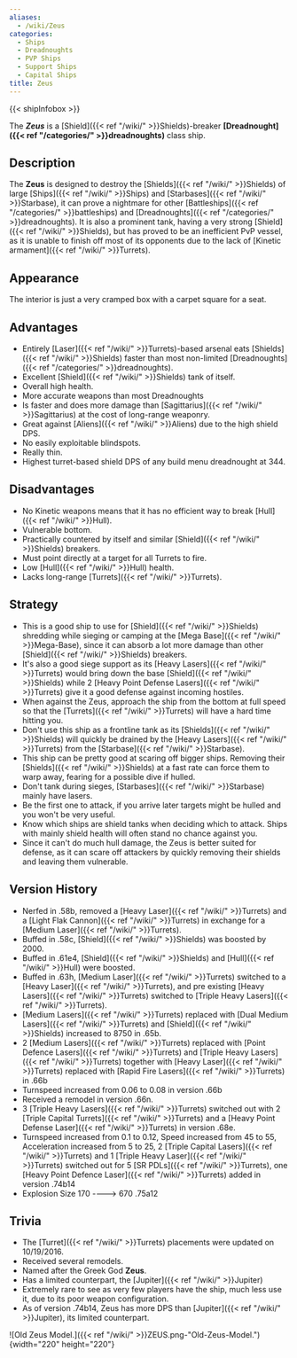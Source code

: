 ```yaml
---
aliases:
  - /wiki/Zeus
categories:
  - Ships
  - Dreadnoughts
  - PVP Ships
  - Support Ships
  - Capital Ships
title: Zeus
---
```


{{< shipInfobox >}}

The **_Zeus_** is a [Shield]({{< ref "/wiki/" >}}Shields)-breaker **[Dreadnought]({{< ref "/categories/" >}}dreadnoughts)** class ship.

## Description

The **Zeus** is designed to destroy the [Shields]({{< ref "/wiki/" >}}Shields) of large [Ships]({{< ref "/wiki/" >}}Ships) and [Starbases]({{< ref "/wiki/" >}}Starbase), it can prove a nightmare for other [Battleships]({{< ref "/categories/" >}}battleships) and [Dreadnoughts]({{< ref "/categories/" >}}dreadnoughts). It is also a prominent tank, having a very strong [Shield]({{< ref "/wiki/" >}}Shields), but has proved to be an inefficient PvP vessel, as it is unable to finish off most of its opponents due to the lack of [Kinetic armament]({{< ref "/wiki/" >}}Turrets).

## Appearance

The interior is just a very cramped box with a carpet square for a seat.

## Advantages

- Entirely [Laser]({{< ref "/wiki/" >}}Turrets)-based arsenal eats [Shields]({{< ref "/wiki/" >}}Shields) faster than most non-limited [Dreadnoughts]({{< ref "/categories/" >}}dreadnoughts).
- Excellent [Shield]({{< ref "/wiki/" >}}Shields) tank of itself.
- Overall high health.
- More accurate weapons than most Dreadnoughts
- Is faster and does more damage than [Sagittarius]({{< ref "/wiki/" >}}Sagittarius) at the cost of long-range weaponry.
- Great against [Aliens]({{< ref "/wiki/" >}}Aliens) due to the high shield DPS.
- No easily exploitable blindspots.
- Really thin.
- Highest turret-based shield DPS of any build menu dreadnought at 344.

## Disadvantages

- No Kinetic weapons means that it has no efficient way to break [Hull]({{< ref "/wiki/" >}}Hull).
- Vulnerable bottom.
- Practically countered by itself and similar [Shield]({{< ref "/wiki/" >}}Shields) breakers.
- Must point directly at a target for all Turrets to fire.
- Low [Hull]({{< ref "/wiki/" >}}Hull) health.
- Lacks long-range [Turrets]({{< ref "/wiki/" >}}Turrets).

## Strategy

- This is a good ship to use for [Shield]({{< ref "/wiki/" >}}Shields) shredding while sieging or camping at the [Mega Base]({{< ref "/wiki/" >}}Mega-Base), since it can absorb a lot more damage than other [Shield]({{< ref "/wiki/" >}}Shields) breakers.
- It's also a good siege support as its [Heavy Lasers]({{< ref "/wiki/" >}}Turrets) would bring down the base [Shield]({{< ref "/wiki/" >}}Shields) while 2 [Heavy Point Defense Lasers]({{< ref "/wiki/" >}}Turrets) give it a good defense against incoming hostiles.
- When against the Zeus, approach the ship from the bottom at full speed so that the [Turrets]({{< ref "/wiki/" >}}Turrets) will have a hard time hitting you.
- Don't use this ship as a frontline tank as its [Shields]({{< ref "/wiki/" >}}Shields) will quickly be drained by the [Heavy Lasers]({{< ref "/wiki/" >}}Turrets) from the [Starbase]({{< ref "/wiki/" >}}Starbase).
- This ship can be pretty good at scaring off bigger ships. Removing their [Shields]({{< ref "/wiki/" >}}Shields) at a fast rate can force them to warp away, fearing for a possible dive if hulled.
- Don't tank during sieges, [Starbases]({{< ref "/wiki/" >}}Starbase) mainly have lasers.
- Be the first one to attack, if you arrive later targets might be hulled and you won't be very useful.
- Know which ships are shield tanks when deciding which to attack. Ships with mainly shield health will often stand no chance against you.
- Since it can't do much hull damage, the Zeus is better suited for defense, as it can scare off attackers by quickly removing their shields and leaving them vulnerable.

## Version History

- Nerfed in .58b, removed a [Heavy Laser]({{< ref "/wiki/" >}}Turrets) and a [Light Flak Cannon]({{< ref "/wiki/" >}}Turrets) in exchange for a [Medium Laser]({{< ref "/wiki/" >}}Turrets).
- Buffed in .58c, [Shield]({{< ref "/wiki/" >}}Shields) was boosted by 2000.
- Buffed in .61e4, [Shield]({{< ref "/wiki/" >}}Shields) and [Hull]({{< ref "/wiki/" >}}Hull) were boosted.
- Buffed in .63h, [Medium Laser]({{< ref "/wiki/" >}}Turrets) switched to a [Heavy Laser]({{< ref "/wiki/" >}}Turrets), and pre existing [Heavy Lasers]({{< ref "/wiki/" >}}Turrets) switched to [Triple Heavy Lasers]({{< ref "/wiki/" >}}Turrets).
- [Medium Lasers]({{< ref "/wiki/" >}}Turrets) replaced with [Dual Medium Lasers]({{< ref "/wiki/" >}}Turrets) and [Shield]({{< ref "/wiki/" >}}Shields) increased to 8750 in .65b.
- 2 [Medium Lasers]({{< ref "/wiki/" >}}Turrets) replaced with [Point Defence Lasers]({{< ref "/wiki/" >}}Turrets) and [Triple Heavy Lasers]({{< ref "/wiki/" >}}Turrets) together with [Heavy Laser]({{< ref "/wiki/" >}}Turrets) replaced with [Rapid Fire Lasers]({{< ref "/wiki/" >}}Turrets) in .66b
- Turnspeed increased from 0.06 to 0.08 in version .66b
- Received a remodel in version .66n.
- 3 [Triple Heavy Lasers]({{< ref "/wiki/" >}}Turrets) switched out with 2 [Triple Capital Turrets]({{< ref "/wiki/" >}}Turrets) and a [Heavy Point Defense Laser]({{< ref "/wiki/" >}}Turrets) in version .68e.
- Turnspeed increased from 0.1 to 0.12, Speed increased from 45 to 55, Acceleration increased from 5 to 25, 2 [Triple Capital Lasers]({{< ref "/wiki/" >}}Turrets) and 1 [Triple Heavy Laser]({{< ref "/wiki/" >}}Turrets) switched out for 5 [SR PDLs]({{< ref "/wiki/" >}}Turrets), one [Heavy Point Defence Laser]({{< ref "/wiki/" >}}Turrets) added in version .74b14
- Explosion Size 170 ----> 670 .75a12

## Trivia

- The [Turret]({{< ref "/wiki/" >}}Turrets) placements were updated on 10/19/2016.
- Received several remodels.
- Named after the Greek God **Zeus**.
- Has a limited counterpart, the [Jupiter]({{< ref "/wiki/" >}}Jupiter)
- Extremely rare to see as very few players have the ship, much less use it, due to its poor weapon configuration.
- As of version .74b14, Zeus has more DPS than [Jupiter]({{< ref "/wiki/" >}}Jupiter), its limited counterpart.

![Old Zeus Model.]({{< ref "/wiki/" >}}ZEUS.png-"Old-Zeus-Model."){width="220" height="220"}
